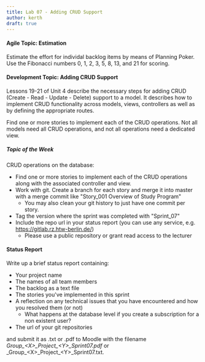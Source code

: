 ```yaml
---
title: Lab 07 - Adding CRUD Support
author: kerth
draft: true
---
```

#### Agile Topic: Estimation

Estimate the effort for individal backlog items by means of Planning Poker. Use the Fibonacci numbers
0, 1, 2, 3, 5, 8, 13, and 21 for scoring.

#### Development Topic: Adding CRUD Support

Lessons 19-21 of Unit 4 describe the necessary steps for adding CRUD (Create - Read - Update - Delete) support to a model.
It describes how to implement CRUD functionality across models, views, controllers as well as by defining the appropriate routes.

Find one or more stories to implement each of the CRUD operations. Not all models need all CRUD operations, and
not all operations need a dedicated view.

##### Topic of the Week

CRUD operations on the database:

- Find one or more stories to implement each of the CRUD operations along with the associated controller and view.
- Work with git. Create a branch for each story and merge it into master with a merge commit like "Story_001 Overview of Study Program"
  - You may also clean your git history to just have one commit per story.
- Tag the version where the sprint was completed with "Sprint_07"
- Include the repo url in your status report (you can use any service, e.g. https://gitlab.rz.htw-berlin.de/)
  - Please use a public repository or grant read access to the lecturer

#### Status Report

Write up a brief status report containing:

- Your project name
- The names of all team members
- The backlog as a text file
- The stories you've implemented in this sprint
- A reflection on any technical issues that you have encountered and how you resolved them (or not)
  - What happens at the database level if you create a subscription for a non existent user?
- The url of your git repositories

and submit it as .txt or .pdf to Moodle with the filename _Group\_\<X\>\_Project\_\<Y\>\_Sprint07.pdf_ or
_Group\_\<X\>\_Project\_\<Y\>\_Sprint07.txt.

